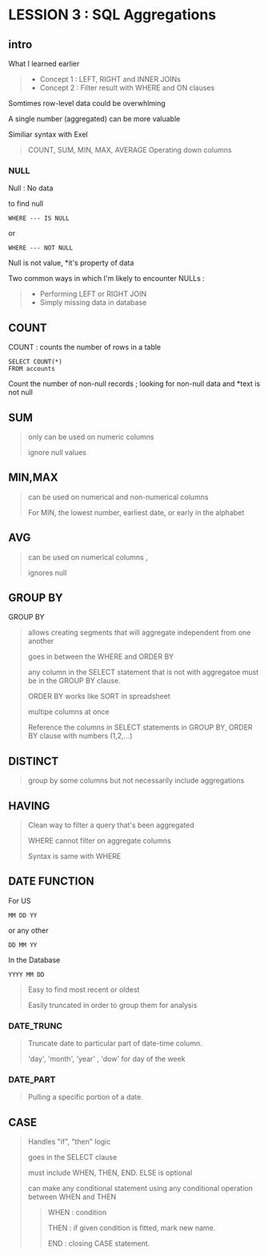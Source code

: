 # LESSION 3 : SQL Aggregations

## intro

What I learned earlier

> * Concept 1 : LEFT, RIGHT and INNER JOINs
> * Concept 2 : Filter result with WHERE and ON clauses

Somtimes row-level data could be overwhlming

A single number (aggregated) can be more valuable

Similiar syntax with Exel

> COUNT, SUM, MIN, MAX, AVERAGE
> Operating down columns

### NULL

Null : No data

to find null

    WHERE --- IS NULL
    
or

    WHERE --- NOT NULL

Null is not value, *it's property of data

Two common ways in which I'm likely to encounter NULLs :

> * Performing LEFT or RIGHT JOIN
> * Simply missing data in database

## COUNT

COUNT : counts the number of rows in a table

    SELECT COUNT(*)
    FROM accounts
    
Count the number of non-null records ; looking for non-null data and *text is not null

## SUM

> only can be used on numeric columns
>
> ignore null values
    

## MIN,MAX

> can be used on numerical and non-numerical columns
>
> For MIN, the lowest number, earliest date, or early in the alphabet
    
## AVG

> can be used on numerical columns ,     
>
> ignores null

## GROUP BY

GROUP BY 

> allows creating segments that will aggregate independent from one another
>
> goes in between the WHERE and ORDER BY 
>
> any column in the SELECT statement that is not with aggregatoe must be in the GROUP BY clause.
>
> ORDER BY works like SORT in spreadsheet
>
> multipe columns at once
>
> Reference the columns in SELECT statements in GROUP BY, ORDER BY clause with numbers (1,2,...)

## DISTINCT 

> group by some columns but not necessarily include aggregations


## HAVING 

> Clean way to filter a query that's been aggregated
>
> WHERE cannot filter on aggregate columns
>
> Syntax is same with WHERE

## DATE FUNCTION

For US

    MM DD YY
    
or any other

    DD MM YY
    
In the Database

    YYYY MM DD
    
> Easy to find most recent or oldest
>
> Easily truncated in order to group them for analysis

### DATE_TRUNC

> Truncate date to particular part of date-time column.
>
> 'day', 'month', 'year' , 'dow' for day of the week

### DATE_PART

> Pulling a specific portion of a date.



## CASE

> Handles "if", "then" logic
>
> goes in the SELECT clause
>
> must include WHEN, THEN, END. ELSE is optional
>
> can make any conditional statement using any conditional operation between WHEN and THEN
>
>> WHEN : condition
>>
>> THEN : if given condition is fitted, mark new name.
>>
>> END : closing CASE statement.









